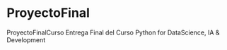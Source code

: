 # ProyectoFinal
ProyectoFinalCurso
Entrega Final del Curso Python for DataScience, IA & Development
